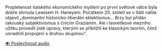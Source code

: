 
Propletenost italského ekonomického myšlení po první světové válce byla dobře shrnuta Lewisem H. Haneyem: Počátkem 20. století se v Itálii náhle objevil „dominantní historicko-liberální eklektismus… Brzy byl přidán rakouský subjektivismus s čnícím Grazianim. Ale i teoretikové mezního užitku provedli jisté úpravy, kterými se přiblížili ke klasickým teoriím, čímž usnadnili propojení s druhou skupinou".

[🔊 Poslechnout audio](/data/7-paragraphs/audio/chapter_179/para_002-Propletenost-italskho-ekonomickho-mylen-po-prv.mp3)
